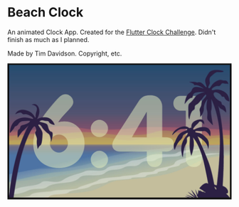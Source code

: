 # Beach Clock

An animated Clock App. Created for the [Flutter Clock Challenge](https://flutter.dev/clock). Didn't finish as much as I planned.

Made by Tim Davidson. Copyright, etc.

![Screenshot of Beach Clock](beach_clock_screen.jpg)